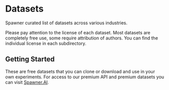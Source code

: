 # Datasets

Spawner curated list of datasets across various industries. 

Please pay attention to the license of each dataset. Most datasets are completely free use, some require attribution of authors. You can find the individual license in each subdirectory. 

## Getting Started

These are free datasets that you can clone or download and use in your own experiments. For access to our premium API and premium datasets you can visit [Spawner.AI](https://spawner.ai).



